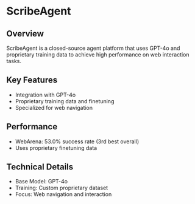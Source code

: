 # ScribeAgent

## Overview
ScribeAgent is a closed-source agent platform that uses GPT-4o and proprietary training data to achieve high performance on web interaction tasks.

## Key Features
- Integration with GPT-4o
- Proprietary training data and finetuning
- Specialized for web navigation

## Performance
- WebArena: 53.0% success rate (3rd best overall)
- Uses proprietary finetuning data

## Technical Details
- Base Model: GPT-4o
- Training: Custom proprietary dataset
- Focus: Web navigation and interaction